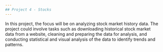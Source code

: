 ```yaml
---
## Project 4 - Stocks
---
```

 In this project, the focus will be on analyzing stock market history data. The project could involve tasks such as downloading historical stock market data from a website, cleaning and preparing the data for analysis, and conducting statistical and visual analysis of the data to identify trends and patterns.